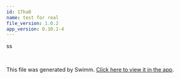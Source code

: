 ```yaml
---
id: 17ha0
name: test for real
file_version: 1.0.2
app_version: 0.10.1-4
---
```


ss

<br/>

This file was generated by Swimm. [Click here to view it in the app](https://swimm-web-app.web.app/repos/Z2l0aHViJTNBJTNBdGVzdC1naXRodWItYXBwJTNBJTNBc3dpbW1pbw==/docs/17ha0).